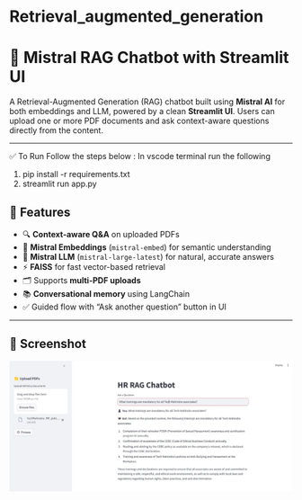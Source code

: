 # Retrieval_augmented_generation
# 📄 Mistral RAG Chatbot with Streamlit UI

A Retrieval-Augmented Generation (RAG) chatbot built using **Mistral AI** for both embeddings and LLM, powered by a clean **Streamlit UI**. Users can upload one or more PDF documents and ask context-aware questions directly from the content.

---
✅ To Run
Follow the steps below : In vscode terminal run the following
1. pip install -r requirements.txt
2. streamlit run app.py

## 🚀 Features

- 🔍 **Context-aware Q&A** on uploaded PDFs
- 🧠 **Mistral Embeddings** (`mistral-embed`) for semantic understanding
- 🤖 **Mistral LLM** (`mistral-large-latest`) for natural, accurate answers
- ⚡ **FAISS** for fast vector-based retrieval
- 🗂️ Supports **multi-PDF uploads**
- 📚 **Conversational memory** using LangChain
- ✅ Guided flow with “Ask another question” button in UI

---

## 📸 Screenshot

![RAG Chatbot UI](https://github.com/kshitijchaudhari94/RAG-Retrieval_augmented_generation/blob/0e4b2e2d48a5ddd46bdb654224cec18910ff8fa9/Sample_QnA_Image.jpg)

